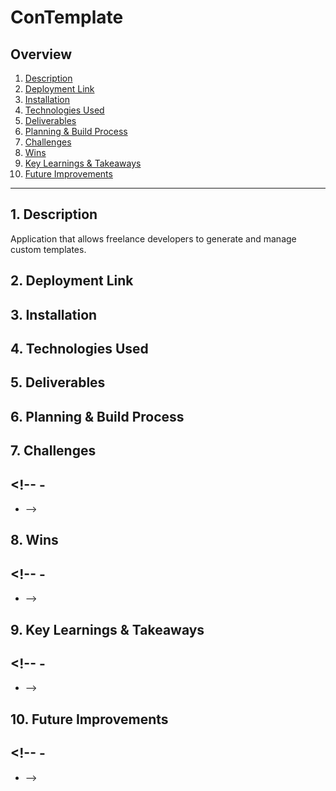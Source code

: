 # ConTemplate

<!-- <img src="" alt="" width="250">
<sub> image source: []()</sub> -->

## Overview

1. [Description](#description)
2. [Deployment Link](#deployment-link)
3. [Installation](#installation)
4. [Technologies Used](#technologies)
5. [Deliverables](#deliverables)
6. [Planning & Build Process](#planning)
7. [Challenges](#challenges)
8. [Wins](#wins)
9. [Key Learnings & Takeaways](#takeaways)
10. [Future Improvements](#future-improvements)

---

## <a name="description"></a> 1. Description

Application that allows freelance developers to generate and manage custom templates.

<!-- <img src="" alt="" width="250">
<sub> image source: []()</sub> -->

## <a name="deployment-link"></a> 2. Deployment Link

## <a name="installation"></a> 3. Installation

## <a name="technologies"></a> 4. Technologies Used

<!-- ### Core Technologies

### Key Dependencies

### UI and Design

- **Fonts**:

- **Icons**:


### Development Tools


### Resources and tutorials -->

## <a name="deliverables"></a> 5. Deliverables

<!--
### MVP

### Potential Extra Features / Stretch Goals

### User Stories -->

## <a name="planning"></a> 6. Planning & Build Process

<!-- bronze plan | silver plan | gold plan

<img src="" alt="wireframe" width="250"> -->

## <a name="challenges"></a> 7. Challenges

## <!-- -

- -->

## <a name="wins"></a> 8. Wins

## <!-- -

- -->

## <a name="takeaways"></a> 9. Key Learnings & Takeaways

## <!-- -

- -->

## <a name="future-improvements"></a> 10. Future Improvements

## <!-- -

- -->

<!--
rails: usually classic mvc file structure i.e. component driven approach (controller, models, views)

angular: feature-based approach -> proposals, docs, homepage etc to organise code




---------------------------------------------------------------------------------------------
BUILD PROCESS
---------------------------------------------------------------------------------------------
13/08/2025

- generate Angular Frontend using [Angular CLI](https://github.com/angular/angular-cli)

```zsh
ng new angular frontend
```


15/08/2025
- add homepage component, using angular cli

```zsh
ng g c homepage
```

- add route for homepage
- create github repo and link to local repo
- push project up to github


---------------------------------------------------------------------------------------------
resources
---------------------------------------------------------------------------------------------

youtube
- [Master Angular in 90 Minutes with This Crash Course](https://www.youtube.com/watch?v=oUmVFHlwZsI&t=110s) by [Code with Ahsan](https://www.youtube.com/@CodeWithAhsan)

udemy
- [React JS + Angular + Rails 5 Bootcamp](https://www.udemy.com/course/angular-on-rails-course/) by [Jordan Hudgens](https://www.udemy.com/user/jordanhudgens/)
- [Angular - The Complete Guide (2025 Edition)](https://www.udemy.com/course/the-complete-guide-to-angular-2/) by [Maximilian Schwarzmüller](https://www.udemy.com/user/maximilian-schwarzmuller/)



 -->
